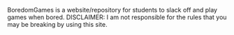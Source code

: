 BoredomGames is a website/repository for students to slack off and play games when bored.
DISCLAIMER: I am not responsible for the rules that you may be breaking by using this site. 

